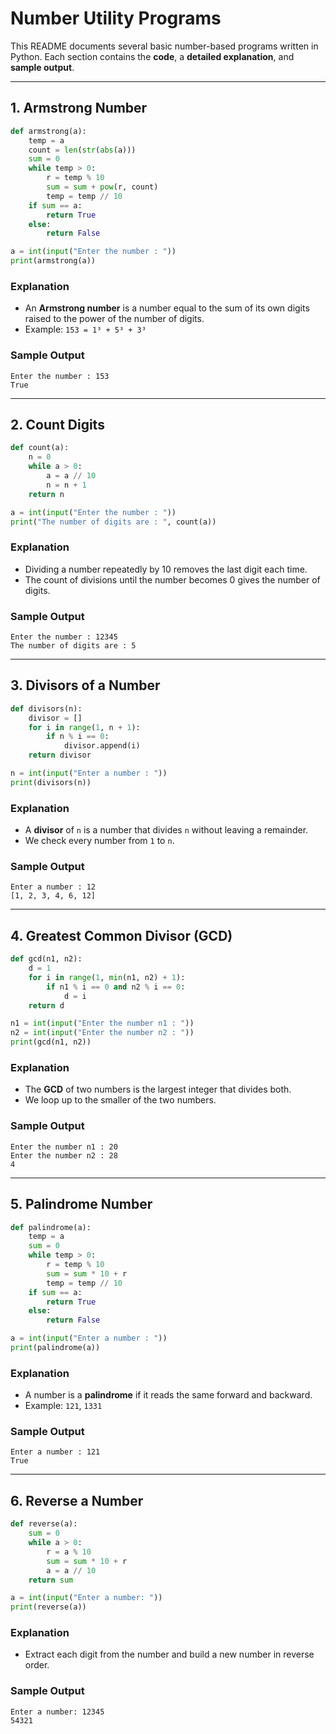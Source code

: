 # Number Utility Programs

This README documents several basic number-based programs written in Python. Each section contains the **code**, a **detailed explanation**, and **sample output**.

---

## 1. Armstrong Number

```python
def armstrong(a):
    temp = a
    count = len(str(abs(a)))
    sum = 0
    while temp > 0:
        r = temp % 10
        sum = sum + pow(r, count)
        temp = temp // 10
    if sum == a:
        return True
    else:
        return False

a = int(input("Enter the number : "))
print(armstrong(a))
```

### Explanation

* An **Armstrong number** is a number equal to the sum of its own digits raised to the power of the number of digits.
* Example: `153 = 1³ + 5³ + 3³`

### Sample Output

```
Enter the number : 153
True
```

---

## 2. Count Digits

```python
def count(a):
    n = 0
    while a > 0:
        a = a // 10
        n = n + 1
    return n

a = int(input("Enter the number : "))
print("The number of digits are : ", count(a))
```

### Explanation

* Dividing a number repeatedly by 10 removes the last digit each time.
* The count of divisions until the number becomes 0 gives the number of digits.

### Sample Output

```
Enter the number : 12345
The number of digits are : 5
```

---

## 3. Divisors of a Number

```python
def divisors(n):
    divisor = []
    for i in range(1, n + 1):
        if n % i == 0:
            divisor.append(i)
    return divisor

n = int(input("Enter a number : "))
print(divisors(n))
```

### Explanation

* A **divisor** of `n` is a number that divides `n` without leaving a remainder.
* We check every number from `1` to `n`.

### Sample Output

```
Enter a number : 12
[1, 2, 3, 4, 6, 12]
```

---

## 4. Greatest Common Divisor (GCD)

```python
def gcd(n1, n2):
    d = 1
    for i in range(1, min(n1, n2) + 1):
        if n1 % i == 0 and n2 % i == 0:
            d = i
    return d

n1 = int(input("Enter the number n1 : "))
n2 = int(input("Enter the number n2 : "))
print(gcd(n1, n2))
```

### Explanation

* The **GCD** of two numbers is the largest integer that divides both.
* We loop up to the smaller of the two numbers.

### Sample Output

```
Enter the number n1 : 20
Enter the number n2 : 28
4
```

---

## 5. Palindrome Number

```python
def palindrome(a):
    temp = a
    sum = 0
    while temp > 0:
        r = temp % 10
        sum = sum * 10 + r
        temp = temp // 10
    if sum == a:
        return True
    else:
        return False

a = int(input("Enter a number : "))
print(palindrome(a))
```

### Explanation

* A number is a **palindrome** if it reads the same forward and backward.
* Example: `121`, `1331`

### Sample Output

```
Enter a number : 121
True
```

---

## 6. Reverse a Number

```python
def reverse(a):
    sum = 0
    while a > 0:
        r = a % 10
        sum = sum * 10 + r
        a = a // 10
    return sum

a = int(input("Enter a number: "))
print(reverse(a))
```

### Explanation

* Extract each digit from the number and build a new number in reverse order.

### Sample Output

```
Enter a number: 12345
54321
```


